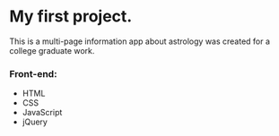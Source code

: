 # My first project. 
This is a multi-page information app about astrology was created for a college graduate work. 
### Front-end:
- HTML
- CSS
- JavaScript
- jQuery
